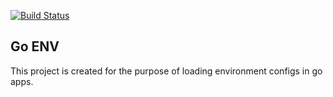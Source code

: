 [![Build Status](https://travis-ci.org/theecodedragon/go-env.svg?branch=master)](https://travis-ci.org/theecodedragon/go-env)
## Go ENV


This project is created for the purpose of loading environment configs in go apps.

